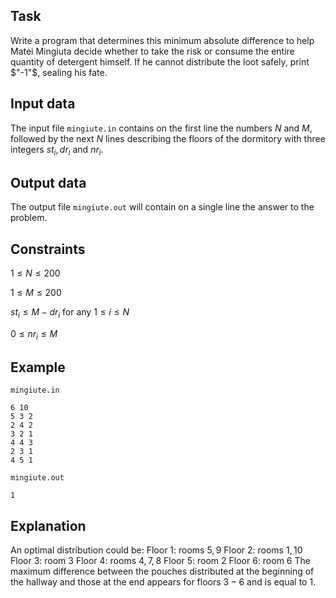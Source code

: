 ## Task
Write a program that determines this minimum absolute difference to help Matei Mingiuta decide whether to take the risk or consume the entire quantity of detergent himself. If he cannot distribute the loot safely, print $"-1"$, sealing his fate.

## Input data
The input file `mingiute.in` contains on the first line the numbers $N$ and $M$, followed by the next $N$ lines describing the floors of the dormitory with three integers $st_i, dr_i$ and $nr_i$.

## Output data
The output file `mingiute.out` will contain on a single line the answer to the problem.

## Constraints
$1 \leq N \leq 200$

$1 \leq M \leq 200$

$st_i \leq M - dr_i$ for any $1 \leq i \leq N$

$0 \leq nr_i \leq M$

## Example
`mingiute.in`
```
6 10 
5 3 2 
2 4 2 
3 2 1 
4 4 3 
2 3 1 
4 5 1
```

`mingiute.out`
```
1
```

## Explanation
An optimal distribution could be: 
Floor 1: rooms $5, 9$
Floor 2: rooms $1, 10$
Floor 3: room $3$
Floor 4: rooms $4, 7, 8$
Floor 5: room $2$
Floor 6: room $6$
The maximum difference between the pouches distributed at the beginning of the hallway and those at the end appears for floors $3-6$ and is equal to $1$.